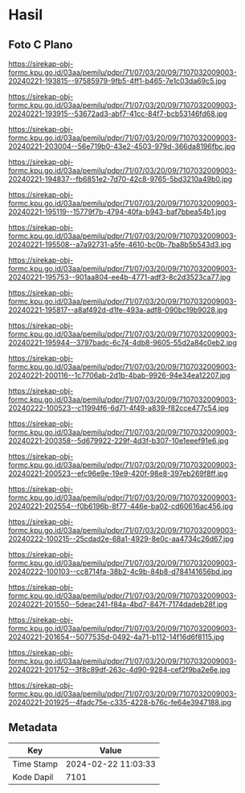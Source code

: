 # Hasil

## Foto C Plano

https://sirekap-obj-formc.kpu.go.id/03aa/pemilu/pdpr/71/07/03/20/09/7107032009003-20240221-193815--97585979-9fb5-4ff1-b465-7e1c03da69c5.jpg

https://sirekap-obj-formc.kpu.go.id/03aa/pemilu/pdpr/71/07/03/20/09/7107032009003-20240221-193915--53672ad3-abf7-41cc-84f7-bcb53146fd68.jpg

https://sirekap-obj-formc.kpu.go.id/03aa/pemilu/pdpr/71/07/03/20/09/7107032009003-20240221-203004--56e719b0-43e2-4503-979d-366da8196fbc.jpg

https://sirekap-obj-formc.kpu.go.id/03aa/pemilu/pdpr/71/07/03/20/09/7107032009003-20240221-194837--fb6851e2-7d70-42c8-9765-5bd3210a49b0.jpg

https://sirekap-obj-formc.kpu.go.id/03aa/pemilu/pdpr/71/07/03/20/09/7107032009003-20240221-195119--15779f7b-4794-40fa-b943-baf7bbea54b1.jpg

https://sirekap-obj-formc.kpu.go.id/03aa/pemilu/pdpr/71/07/03/20/09/7107032009003-20240221-195508--a7a92731-a5fe-4610-bc0b-7ba8b5b543d3.jpg

https://sirekap-obj-formc.kpu.go.id/03aa/pemilu/pdpr/71/07/03/20/09/7107032009003-20240221-195753--901aa804-ee4b-4771-adf3-8c2d3523ca77.jpg

https://sirekap-obj-formc.kpu.go.id/03aa/pemilu/pdpr/71/07/03/20/09/7107032009003-20240221-195817--a8af492d-d1fe-493a-adf8-090bc19b9028.jpg

https://sirekap-obj-formc.kpu.go.id/03aa/pemilu/pdpr/71/07/03/20/09/7107032009003-20240221-195944--3797badc-6c74-4db8-9605-55d2a84c0eb2.jpg

https://sirekap-obj-formc.kpu.go.id/03aa/pemilu/pdpr/71/07/03/20/09/7107032009003-20240221-200116--1c7706ab-2d1b-4bab-9926-94e34ea12207.jpg

https://sirekap-obj-formc.kpu.go.id/03aa/pemilu/pdpr/71/07/03/20/09/7107032009003-20240222-100523--c11994f6-6d71-4f49-a839-f82cce477c54.jpg

https://sirekap-obj-formc.kpu.go.id/03aa/pemilu/pdpr/71/07/03/20/09/7107032009003-20240221-200358--5d679922-229f-4d3f-b307-10e1eeef91e6.jpg

https://sirekap-obj-formc.kpu.go.id/03aa/pemilu/pdpr/71/07/03/20/09/7107032009003-20240221-200523--efc96e9e-19e9-420f-98e8-397eb269f8ff.jpg

https://sirekap-obj-formc.kpu.go.id/03aa/pemilu/pdpr/71/07/03/20/09/7107032009003-20240221-202554--f0b6196b-8f77-446e-ba02-cd60616ac456.jpg

https://sirekap-obj-formc.kpu.go.id/03aa/pemilu/pdpr/71/07/03/20/09/7107032009003-20240222-100215--25cdad2e-68a1-4929-8e0c-aa4734c26d67.jpg

https://sirekap-obj-formc.kpu.go.id/03aa/pemilu/pdpr/71/07/03/20/09/7107032009003-20240222-100103--cc8714fa-38b2-4c9b-84b8-d784141656bd.jpg

https://sirekap-obj-formc.kpu.go.id/03aa/pemilu/pdpr/71/07/03/20/09/7107032009003-20240221-201550--5deac241-f84a-4bd7-847f-7174dadeb28f.jpg

https://sirekap-obj-formc.kpu.go.id/03aa/pemilu/pdpr/71/07/03/20/09/7107032009003-20240221-201654--5077535d-0492-4a71-b112-14f16d6f8115.jpg

https://sirekap-obj-formc.kpu.go.id/03aa/pemilu/pdpr/71/07/03/20/09/7107032009003-20240221-201752--3f8c89df-263c-4d90-9284-cef2f9ba2e6e.jpg

https://sirekap-obj-formc.kpu.go.id/03aa/pemilu/pdpr/71/07/03/20/09/7107032009003-20240221-201925--4fadc75e-c335-4228-b76c-fe64e3947188.jpg


## Metadata

| Key        | Value               |
| ---------- | ------------------- |
| Time Stamp | 2024-02-22 11:03:33 |
| Kode Dapil | 7101                |



